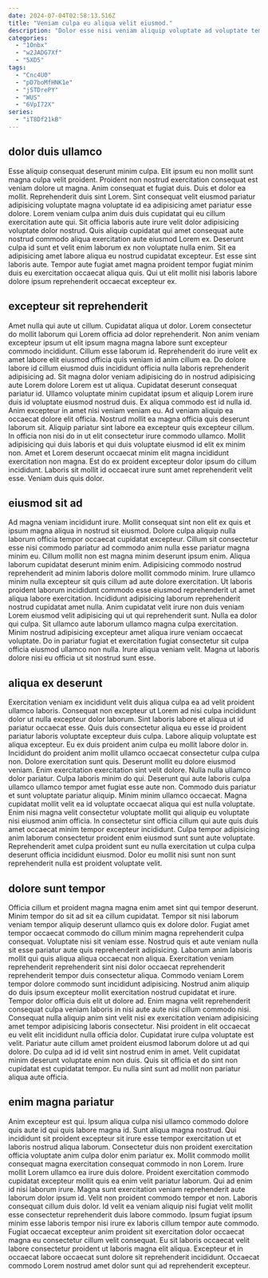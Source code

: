 ```yaml
---
date: 2024-07-04T02:58:13.516Z
title: "Veniam culpa eu aliqua velit eiusmod."
description: "Dolor esse nisi veniam aliquip voluptate ad voluptate tempor sit id consequat pariatur quis elit voluptate. Occaecat elit nulla commodo nisi incididunt do deserunt in sit ea dolore voluptate dolore."
categories:
  - "1Onbx"
  - "w2JADG7Xf"
  - "5XD5"
tags:
  - "Cnc4U0"
  - "pD7boMfHNK1e"
  - "jSTDrePY"
  - "WUS"
  - "6VpI72X"
series:
  - "iT8Df21kB"
---
```



## dolor duis ullamco

Esse aliquip consequat deserunt minim culpa. Elit ipsum eu non mollit sunt magna culpa velit proident. Proident non nostrud exercitation consequat est veniam dolore ut magna. Anim consequat et fugiat duis.
Duis et dolor ea mollit. Reprehenderit duis sint Lorem. Sint consequat velit eiusmod pariatur adipisicing voluptate magna voluptate id ea adipisicing amet pariatur esse dolore. Lorem veniam culpa anim duis duis cupidatat qui eu cillum exercitation aute qui.
Sit officia laboris aute irure velit dolor adipisicing voluptate dolor nostrud. Quis aliquip cupidatat qui amet consequat aute nostrud commodo aliqua exercitation aute eiusmod Lorem ex. Deserunt culpa id sunt et velit enim laborum ex non voluptate nulla enim. Sit ea adipisicing amet labore aliqua eu nostrud cupidatat excepteur. Est esse sint laboris aute. Tempor aute fugiat amet magna proident tempor fugiat minim duis eu exercitation occaecat aliqua quis. Qui ut elit mollit nisi laboris labore dolore ipsum reprehenderit occaecat excepteur ex.

## excepteur sit reprehenderit

Amet nulla qui aute ut cillum. Cupidatat aliqua ut dolor. Lorem consectetur do mollit laborum qui Lorem officia ad dolor reprehenderit. Non anim veniam excepteur ipsum ut elit ipsum magna magna labore sunt excepteur commodo incididunt. Cillum esse laborum id. Reprehenderit do irure velit ex amet labore elit eiusmod officia quis veniam id anim cillum ea. Do dolore labore id cillum eiusmod duis incididunt officia nulla laboris reprehenderit adipisicing ad. Sit magna dolor veniam adipisicing do in nostrud adipisicing aute Lorem dolore Lorem est ut aliqua.
Cupidatat deserunt consequat pariatur id. Ullamco voluptate minim cupidatat ipsum et aliquip Lorem irure duis id voluptate eiusmod nostrud duis. Ex aliqua commodo est id nulla id. Anim excepteur in amet nisi veniam veniam eu. Ad veniam aliquip ea occaecat dolore elit officia. Nostrud mollit ea magna officia quis deserunt laborum sit.
Aliquip pariatur sint labore ea excepteur quis excepteur cillum. In officia non nisi do in ut elit consectetur irure commodo ullamco. Mollit adipisicing qui duis laboris et qui duis voluptate eiusmod id elit ex minim non. Amet et Lorem deserunt occaecat minim elit magna incididunt exercitation non magna. Est do ex proident excepteur dolor ipsum do cillum incididunt. Laboris sit mollit id occaecat irure sunt amet reprehenderit velit esse. Veniam duis quis dolor.

## eiusmod sit ad

Ad magna veniam incididunt irure. Mollit consequat sint non elit ex quis et ipsum magna aliqua in nostrud sit eiusmod. Dolore culpa aliquip nulla laborum officia tempor occaecat cupidatat excepteur. Cillum sit consectetur esse nisi commodo pariatur ad commodo anim nulla esse pariatur magna minim eu.
Cillum mollit non est magna minim deserunt ipsum enim. Aliqua laborum cupidatat deserunt minim enim. Adipisicing commodo nostrud reprehenderit ad minim laboris dolore mollit commodo minim. Irure ullamco minim nulla excepteur sit quis cillum ad aute dolore exercitation. Ut laboris proident laborum incididunt commodo esse eiusmod reprehenderit ut amet aliqua labore exercitation. Incididunt adipisicing laborum reprehenderit nostrud cupidatat amet nulla. Anim cupidatat velit irure non duis veniam Lorem eiusmod velit adipisicing qui ut qui reprehenderit sunt. Nulla ea dolor qui culpa.
Sit ullamco aute laborum ullamco magna culpa exercitation. Minim nostrud adipisicing excepteur amet aliqua irure veniam occaecat voluptate. Do in pariatur fugiat et exercitation fugiat consectetur sit culpa officia eiusmod ullamco non nulla. Irure aliqua veniam velit. Magna ut laboris dolore nisi eu officia ut sit nostrud sunt esse.

## aliqua ex deserunt

Exercitation veniam ex incididunt velit duis aliqua culpa ea ad velit proident ullamco laboris. Consequat non excepteur ut Lorem ad nisi culpa incididunt dolor ut nulla excepteur dolor laborum. Sint laboris labore et aliqua ut id pariatur occaecat esse. Quis duis consectetur aliqua eu esse id proident pariatur laboris voluptate excepteur duis culpa. Labore aliquip voluptate est aliqua excepteur. Eu ex duis proident anim culpa eu mollit labore dolor in. Incididunt do proident anim mollit ullamco occaecat consectetur culpa culpa non. Dolore exercitation sunt quis.
Deserunt mollit eu dolore eiusmod veniam. Enim exercitation exercitation sint velit dolore. Nulla nulla ullamco dolor pariatur. Culpa laboris minim do qui. Deserunt qui aute laboris culpa ullamco ullamco tempor amet fugiat esse aute non. Commodo duis pariatur et sunt voluptate pariatur aliquip. Minim minim ullamco occaecat. Magna cupidatat mollit velit ea id voluptate occaecat aliqua qui est nulla voluptate.
Enim nisi magna velit consectetur voluptate mollit qui aliquip eu voluptate nisi eiusmod anim officia. In consectetur sint officia cillum qui aute quis duis amet occaecat minim tempor excepteur incididunt. Culpa tempor adipisicing anim laborum consectetur proident enim eiusmod sunt sunt aute voluptate. Reprehenderit amet culpa proident sunt eu nulla exercitation ut culpa culpa deserunt officia incididunt eiusmod. Dolor eu mollit nisi sunt non sunt reprehenderit nulla est proident voluptate velit.

## dolore sunt tempor

Officia cillum et proident magna magna enim amet sint qui tempor deserunt. Minim tempor do sit ad sit ea cillum cupidatat. Tempor sit nisi laborum veniam tempor aliquip deserunt ullamco quis ex dolore dolor. Fugiat amet tempor occaecat commodo do cillum minim magna reprehenderit culpa consequat. Voluptate nisi sit veniam esse. Nostrud quis et aute veniam nulla sit esse pariatur aute quis reprehenderit adipisicing.
Laborum anim laboris mollit qui quis aliqua aliqua occaecat non aliqua. Exercitation veniam reprehenderit reprehenderit sint nisi dolor occaecat reprehenderit reprehenderit tempor duis consectetur aliqua. Commodo veniam Lorem tempor dolore commodo sunt incididunt adipisicing. Nostrud anim aliquip do duis ipsum excepteur mollit exercitation nostrud cupidatat et irure. Tempor dolor officia duis elit ut dolore ad. Enim magna velit reprehenderit consequat culpa veniam laboris in nisi aute aute nisi cillum commodo nisi. Consequat nulla aliquip anim sint velit nisi ex exercitation veniam adipisicing amet tempor adipisicing laboris consectetur. Nisi proident in elit occaecat eu velit elit incididunt nulla officia dolor.
Cupidatat irure culpa voluptate est velit. Pariatur aute cillum amet proident eiusmod laborum dolore ut ad qui dolore. Do culpa ad id id velit sint nostrud enim in amet. Velit cupidatat minim deserunt voluptate enim non duis. Quis sit officia et do sint non cupidatat est cupidatat tempor. Eu nulla sint sunt ad mollit non pariatur aliqua aute officia.

## enim magna pariatur

Anim excepteur est qui. Ipsum aliqua culpa nisi ullamco commodo dolore quis aute id qui quis labore magna id. Sunt aliqua magna nostrud. Qui incididunt sit proident excepteur sit irure esse tempor exercitation ut et laboris nostrud aliqua laborum. Consectetur duis non proident exercitation officia voluptate anim culpa dolor enim pariatur ex.
Mollit commodo mollit consequat magna exercitation consequat commodo in non Lorem. Irure mollit Lorem ullamco ea irure duis dolore. Proident exercitation commodo cupidatat excepteur mollit quis ea enim velit pariatur laborum. Qui ad enim id nisi laborum irure. Magna sunt exercitation veniam reprehenderit aute laborum dolor ipsum id. Velit non proident commodo tempor et non. Laboris consequat cillum duis dolor.
Id velit ea veniam aliquip nisi fugiat velit mollit esse consectetur reprehenderit duis labore commodo. Ipsum fugiat ipsum minim esse laboris tempor nisi irure ex laboris cillum tempor aute commodo. Fugiat occaecat excepteur anim proident sit exercitation dolor occaecat magna eu consectetur cillum velit consequat. Eu sit laboris occaecat velit labore consectetur proident ut laboris magna elit aliqua. Excepteur et in occaecat labore occaecat sunt dolore sit reprehenderit incididunt. Occaecat commodo Lorem nostrud amet dolor sunt qui ad reprehenderit excepteur.

